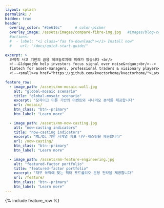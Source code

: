 ```yaml
---
layout: splash
permalink: /
hidden: true
header:
  overlay_color: "#5e616c"      # color-picker
  overlay_image: /assets/images/compare-fibre-img.jpg   #images/blog-cover.jpg
  #actions:
  #  - label: "<i class='fas fa-download'></i> Install now"
  #    url: "/docs/quick-start-guide/"
  
excerpt: >
  과학적 사고 기반의 금융 테크놀로지에 미래가 있습니다 <br/>
  <!--&ldquo;We help investors focus signal over noise&rdquo;<br/>-->
  fintech for asset-managers, professional traders & visionary players<br/>
  <!--<small><a href="https://github.com/kvectorhome/kvectorhome/">Latest release v4.22.0</a></small>-->
  
feature_row:
  - image_path: /assets/mm-mosaic-wall.jpg
    alt: "global-mosaic scenario"
    title: "global-mosaic scenario"
    excerpt: "모자이크 이론 기반의 이벤트와 시나리오 분석를 제공합니다"
    url: /mosaic/
    btn_class: "btn--primary"
    btn_label: "Learn more"
  
  - image_path: /assets/mm-now-casting.jpg
    alt: "now-casting indicators"
    title: "now-casting indicators"
    excerpt: "ML/DL 기반 시계열 지표 나우-캐스팅을 제공합니다"
    url: /now-casting/
    btn_class: "btn--primary"
    btn_label: "Learn more"
    
  - image_path: /assets/mm-feature-engineering.jpg
    alt: "featured-factor portfolio"
    title: "featured-factor portfolio"
    excerpt: "재무 목적에 맞는 팩터 포트폴리오 운용 전략을 제공합니다"
    url: /feature/
    btn_class: "btn--primary"
    btn_label: "Learn more"
---
```


{% include feature_row %}
